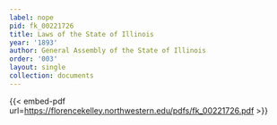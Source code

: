 ```yaml
---
label: nope
pid: fk_00221726
title: Laws of the State of Illinois
year: '1893'
author: General Assembly of the State of Illinois
order: '003'
layout: single
collection: documents
---
```



{{< embed-pdf url=https://florencekelley.northwestern.edu/pdfs/fk_00221726.pdf >}}